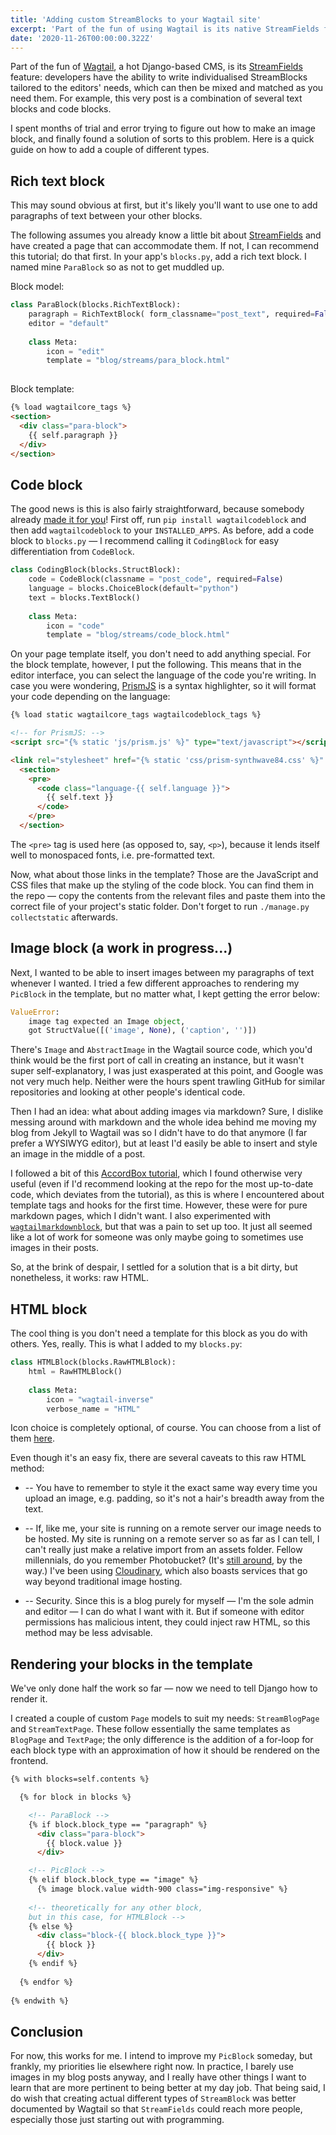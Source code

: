 ```yaml
---
title: 'Adding custom StreamBlocks to your Wagtail site'
excerpt: 'Part of the fun of using Wagtail is its native StreamFields feature, allowing you to tailor the CMS to the user''s needs. This posts shows how to make your first ones.'
date: '2020-11-26T00:00:00.322Z'
---
```


Part of the fun of [Wagtail](https://wagtail.io/), a hot Django-based CMS, is its [StreamFields](https://docs.wagtail.io/en/v2.11.2/topics/streamfield.html) feature: developers have the ability to write individualised StreamBlocks tailored to the editors' needs, which can then be mixed and matched as you need them. For example, this very post is a combination of several text blocks and code blocks.

I spent months of trial and error trying to figure out how to make an image block, and finally found a solution of sorts to this problem. Here is a quick guide on how to add a couple of different types.

## Rich text block

This may sound obvious at first, but it's likely you'll want to use one to add paragraphs of text between your other blocks.

The following assumes you already know a little bit about [StreamFields](https://learnwagtail.com/tutorials/how-add-basic-streamfield-your-wagtail-cms-page/) and have created a page that can accommodate them. If not, I can recommend this tutorial; do that first. In your app's `blocks.py`, add a rich text block. I named mine `ParaBlock` so as not to get muddled up.

Block model: 
```python
class ParaBlock(blocks.RichTextBlock): 
    paragraph = RichTextBlock( form_classname="post_text", required=False, ) 
    editor = "default" 
    
    class Meta: 
        icon = "edit" 
        template = "blog/streams/para_block.html" 
        
```
Block template:
```html
{% load wagtailcore_tags %} 
<section> 
  <div class="para-block"> 
    {{ self.paragraph }} 
  </div> 
</section>

```

## Code block

The good news is this is also fairly straightforward, because somebody already [made it for you](https://github.com/FlipperPA/wagtailcodeblock)! First off, run `pip install wagtailcodeblock` and then add `wagtailcodeblock` to your `INSTALLED_APPS`. As before, add a code block to `blocks.py` — I recommend calling it `CodingBlock` for easy differentiation from `CodeBlock`.

```python
class CodingBlock(blocks.StructBlock): 
    code = CodeBlock(classname = "post_code", required=False) 
    language = blocks.ChoiceBlock(default="python") 
    text = blocks.TextBlock() 
    
    class Meta: 
        icon = "code" 
        template = "blog/streams/code_block.html"
```

On your page template itself, you don't need to add anything special. For the block template, however, I put the following. This means that in the editor interface, you can select the language of the code you're writing. In case you were wondering, [PrismJS](https://prismjs.com/) is a syntax highlighter, so it will format your code depending on the language:

```html
{% load static wagtailcore_tags wagtailcodeblock_tags %} 

<!-- for PrismJS: --> 
<script src="{% static 'js/prism.js' %}" type="text/javascript"></script> 

<link rel="stylesheet" href="{% static 'css/prism-synthwave84.css' %}" type="text/css"> 
  <section> 
    <pre>
      <code class="language-{{ self.language }}"> 
        {{ self.text }} 
      </code> 
    </pre> 
  </section>
```

The `<pre>` tag is used here (as opposed to, say, `<p>`), because it lends itself well to monospaced fonts, i.e. pre-formatted text.

Now, what about those links in the template? Those are the JavaScript and CSS files that make up the styling of the code block. You can find them in the repo — copy the contents from the relevant files and paste them into the correct file of your project's static folder. Don't forget to run `./manage.py collectstatic` afterwards.

## Image block (a work in progress...)

Next, I wanted to be able to insert images between my paragraphs of text whenever I wanted. I tried a few different approaches to rendering my `PicBlock` in the template, but no matter what, I kept getting the error below:

```python
ValueError: 
    image tag expected an Image object, 
    got StructValue([('image', None), ('caption', '')])
```

There's `Image` and `AbstractImage` in the Wagtail source code, which you'd think would be the first port of call in creating an instance, but it wasn't super self-explanatory, I was just exasperated at this point, and Google was not very much help. Neither were the hours spent trawling GitHub for similar repositories and looking at other people's identical code.

Then I had an idea: what about adding images via markdown? Sure, I dislike messing around with markdown and the whole idea behind me moving my blog from Jekyll to Wagtail was so I didn't have to do that anymore (I far prefer a WYSIWYG editor), but at least I'd easily be able to insert and style an image in the middle of a post.

I followed a bit of this [AccordBox tutorial](https://www.accordbox.com/blog/wagtail-tutorials-8-add-markdown-support/), which I found otherwise very useful (even if I'd recommend looking at the repo for the most up-to-date code, which deviates from the tutorial), as this is where I encountered about template tags and hooks for the first time. However, these were for pure markdown pages, which I didn't want. I also experimented with [`wagtailmarkdownblock`](https://github.com/FlipperPA/wagtailmarkdownblock), but that was a pain to set up too. It just all seemed like a lot of work for someone was only maybe going to sometimes use images in their posts.

So, at the brink of despair, I settled for a solution that is a bit dirty, but nonetheless, it works: raw HTML.

## HTML block

The cool thing is you don't need a template for this block as you do with others. Yes, really. This is what I added to my `blocks.py`:

```python
class HTMLBlock(blocks.RawHTMLBlock): 
    html = RawHTMLBlock() 
    
    class Meta: 
        icon = "wagtail-inverse" 
        verbose_name = "HTML"
```

Icon choice is completely optional, of course. You can choose from a list of them [here](https://thegrouchy.dev/general/2015/12/06/wagtail-streamfield-icons.html).

‌Even though it's an easy fix, there are several caveats to this raw HTML method:

* -- You have to remember to style it the exact same way every time you upload an image, e.g. padding, so it's not a hair's breadth away from the text.

* -- If, like me, your site is running on a remote server our image needs to be hosted. My site is running on a remote server so as far as I can tell, I can't really just make a relative import from an assets folder. Fellow millennials, do you remember Photobucket? (It's [still around](https://app.photobucket.com/explore), by the way.) I've been using [Cloudinary](https://cloudinary.com/), which also boasts services that go way beyond traditional image hosting.

* -- Security. Since this is a blog purely for myself — I'm the sole admin and editor — I can do what I want with it. But if someone with editor permissions has malicious intent, they could inject raw HTML, so this method may be less advisable.

## Rendering your blocks in the template

We've only done half the work so far — now we need to tell Django how to render it.

I created a couple of custom `Page` models to suit my needs: `StreamBlogPage` and `StreamTextPage`. These follow essentially the same templates as `BlogPage` and `TextPage`; the only difference is the addition of a for-loop for each block type with an approximation of how it should be rendered on the frontend.

```html
{% with blocks=self.contents %} 

  {% for block in blocks %} 

    <!-- ParaBlock --> 
    {% if block.block_type == "paragraph" %} 
      <div class="para-block"> 
        {{ block.value }} 
      </div> 

    <!-- PicBlock --> 
    {% elif block.block_type == "image" %} 
      {% image block.value width-900 class="img-responsive" %} 
    
    <!-- theoretically for any other block, 
    but in this case, for HTMLBlock --> 
    {% else %}
      <div class="block-{{ block.block_type }}"> 
        {{ block }} 
      </div> 
    {% endif %} 
    
  {% endfor %} 
  
{% endwith %}
```

## Conclusion

For now, this works for me. I intend to improve my `PicBlock` someday, but frankly, my priorities lie elsewhere right now. In practice, I barely use images in my blog posts anyway, and I really have other things I want to learn that are more pertinent to being better at my day job. That being said, I do wish that creating actual different types of `StreamBlock` was better documented by Wagtail so that `StreamFields` could reach more people, especially those just starting out with programming.
